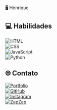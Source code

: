 🖥️ Henrique

## 💻 Habilidades
![HTML](https://img.shields.io/badge/HTML-E34F26?style=for-the-badge&logo=html5&logoColor=white)  
![CSS](https://img.shields.io/badge/CSS-1572B6?style=for-the-badge&logo=css3&logoColor=white)  
![JavaScript](https://img.shields.io/badge/JavaScript-F7DF1E?style=for-the-badge&logo=javascript&logoColor=black)  
![Python](https://img.shields.io/badge/Python-3776AB?style=for-the-badge&logo=python&logoColor=white)  

## 🌐 Contato
[![Portfolio](https://img.shields.io/badge/Portfólio-💻-blue?style=for-the-badge)](https://Hnk-rfk.github.io/meu-portfolio/)  
[![GitHub](https://img.shields.io/badge/GitHub-🐙-black?style=for-the-badge&logo=github&logoColor=white)](https://github.com/Hnk-rfk)  
[![Instagram](https://img.shields.io/badge/Instagram-📸-purple?style=for-the-badge&logo=instagram&logoColor=white)](https://www.instagram.com/campisouza)  
[![ZapZap](https://img.shields.io/badge/ZapZap-💬-green?style=for-the-badge)](https://wa.me/5547999605243)  

